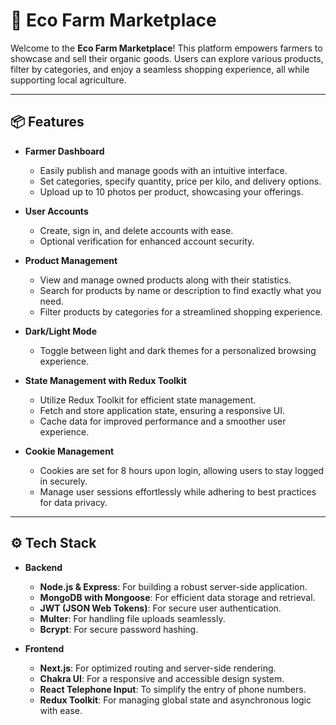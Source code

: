 # 🌱 Eco Farm Marketplace

Welcome to the **Eco Farm Marketplace**! This platform empowers farmers to showcase and sell their organic goods. Users can explore various products, filter by categories, and enjoy a seamless shopping experience, all while supporting local agriculture.

---

## 📦 Features

- **Farmer Dashboard**
  - Easily publish and manage goods with an intuitive interface.
  - Set categories, specify quantity, price per kilo, and delivery options.
  - Upload up to 10 photos per product, showcasing your offerings.

- **User Accounts**
  - Create, sign in, and delete accounts with ease.
  - Optional verification for enhanced account security.

- **Product Management**
  - View and manage owned products along with their statistics.
  - Search for products by name or description to find exactly what you need.
  - Filter products by categories for a streamlined shopping experience.

- **Dark/Light Mode**
  - Toggle between light and dark themes for a personalized browsing experience.

- **State Management with Redux Toolkit**
  - Utilize Redux Toolkit for efficient state management.
  - Fetch and store application state, ensuring a responsive UI.
  - Cache data for improved performance and a smoother user experience.

- **Cookie Management**
  - Cookies are set for 8 hours upon login, allowing users to stay logged in securely.
  - Manage user sessions effortlessly while adhering to best practices for data privacy.

---

## ⚙️ Tech Stack

- **Backend**
  - **Node.js & Express**: For building a robust server-side application.
  - **MongoDB with Mongoose**: For efficient data storage and retrieval.
  - **JWT (JSON Web Tokens)**: For secure user authentication.
  - **Multer**: For handling file uploads seamlessly.
  - **Bcrypt**: For secure password hashing.

- **Frontend**
  - **Next.js**: For optimized routing and server-side rendering.
  - **Chakra UI**: For a responsive and accessible design system.
  - **React Telephone Input**: To simplify the entry of phone numbers.
  - **Redux Toolkit**: For managing global state and asynchronous logic with ease.

